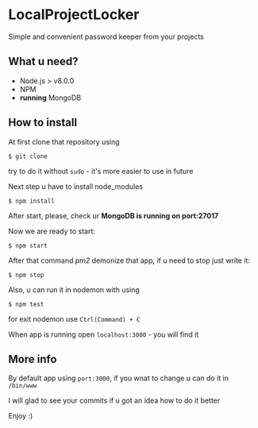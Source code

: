 # LocalProjectLocker
Simple and convenient password keeper from your projects

## What u need?

+ Node.js > v8.0.0
+ NPM
+ **running** MongoDB

## How to install 

At first clone that repository using 

`$ git clone`

try to do it without `sudo` - it's more easier to use in future

Next step u have to install node_modules

`$ npm install`

After start, please, check ur **MongoDB is running on port:27017**

Now we are ready to start:

`$ npm start`

After that command *pm2* demonize that app, if u need to stop just write it:

`$ npm stop`

Also, u can run it in nodemon with using

`$ npm test`

for exit nodemon use `Ctrl(Command) + C`

When app is running open `localhost:3000` - you will find it

## More info

By default app using `port:3000`, if you wnat to change u can do it in `/bin/www`

I will glad to see your commits if u got an idea how to do it better

Enjoy :)